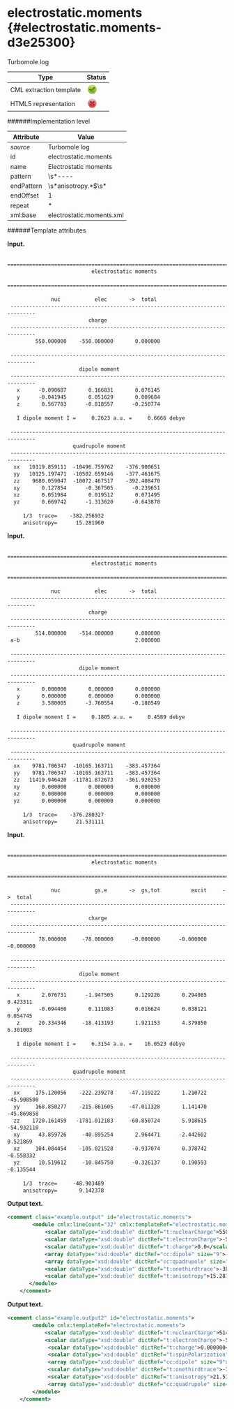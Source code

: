 # electrostatic.moments {#electrostatic.moments-d3e25300}

Turbomole log


| Type                                                                                                                                                | Status                                                                                                                                              |
|----|----|
| CML extraction template                                                                                                                             | ![](/imgs/Total.png)                                                                                                                                |
| HTML5 representation                                                                                                                                | ![](/imgs/None.png)                                                                                                                                 |

######Implementation level

| Attribute                                                                                                                                           | Value                                                                                                                                               |
|----|----|
| *source*                                                                                                                                            | Turbomole log                                                                                                                                       |
| id                                                                                                                                                  | electrostatic.moments                                                                                                                               |
| name                                                                                                                                                | Electrostatic moments                                                                                                                               |
| pattern                                                                                                                                             | \\s\*----|\\s\*\$\\s\*electrostatic\\smoments\\s\*\$\\s\*----|\\s\*                                                                                       |
| endPattern                                                                                                                                          | \\s\*anisotropy.\*\$\\s\*                                                                                                                           |
| endOffset                                                                                                                                           | 1                                                                                                                                                   |
| repeat                                                                                                                                              | \*                                                                                                                                                  |
| xml:base                                                                                                                                            | electrostatic.moments.xml                                                                                                                           |

######Template attributes

**Input.**

     ==============================================================================
                               electrostatic moments
     ==============================================================================

                  nuc           elec       ->  total
     ------------------------------------------------------------------------------
                              charge      
     ------------------------------------------------------------------------------
             550.000000    -550.000000       0.000000

     ------------------------------------------------------------------------------
                           dipole moment  
     ------------------------------------------------------------------------------
       x      -0.090687       0.166831       0.076145
       y      -0.041945       0.051629       0.009684
       z       0.567783      -0.818557      -0.250774

       I dipole moment I =     0.2623 a.u. =     0.6666 debye 

     ------------------------------------------------------------------------------
                         quadrupole moment
     ------------------------------------------------------------------------------
      xx   10119.859111  -10496.759762    -376.900651
      yy   10125.197471  -10502.659146    -377.461675
      zz    9680.059047  -10072.467517    -392.408470
      xy       0.127854      -0.367505      -0.239651
      xz       0.051984       0.019512       0.071495
      yz       0.669742      -1.313620      -0.643878

         1/3  trace=    -382.256932
         anisotropy=      15.281960
        
        

**Input.**

     ==============================================================================
                               electrostatic moments
     ==============================================================================

                  nuc           elec       ->  total
     ------------------------------------------------------------------------------
                              charge      
     ------------------------------------------------------------------------------
             514.000000    -514.000000       0.000000
     a-b                                     2.000000

     ------------------------------------------------------------------------------
                           dipole moment  
     ------------------------------------------------------------------------------
       x       0.000000       0.000000       0.000000
       y       0.000000       0.000000       0.000000
       z       3.580005      -3.760554      -0.180549

       I dipole moment I =     0.1805 a.u. =     0.4589 debye 

     ------------------------------------------------------------------------------
                         quadrupole moment
     ------------------------------------------------------------------------------
      xx    9781.706347  -10165.163711    -383.457364
      yy    9781.706347  -10165.163711    -383.457364
      zz   11419.946420  -11781.872673    -361.926253
      xy       0.000000       0.000000       0.000000
      xz       0.000000       0.000000       0.000000
      yz       0.000000       0.000000       0.000000

         1/3  trace=    -376.280327
         anisotropy=      21.531111
             
        

**Input.**

     ==============================================================================
                               electrostatic moments
     ==============================================================================
     
                  nuc           gs,e       ->  gs,tot          excit     ->  total
     ------------------------------------------------------------------------------
                              charge      
     ------------------------------------------------------------------------------
              78.000000     -78.000000      -0.000000      -0.000000      -0.000000
     
     ------------------------------------------------------------------------------
                           dipole moment  
     ------------------------------------------------------------------------------
       x       2.076731      -1.947505       0.129226       0.294085       0.423311
       y      -0.094460       0.111083       0.016624       0.038121       0.054745
       z      20.334346     -18.413193       1.921153       4.379850       6.301003
     
       I dipole moment I =     6.3154 a.u. =    16.0523 debye 
     
     ------------------------------------------------------------------------------
                         quadrupole moment
     ------------------------------------------------------------------------------
      xx     175.120056    -222.239278     -47.119222       1.210722     -45.908500
      yy     168.850277    -215.861605     -47.011328       1.141470     -45.869858
      zz    1720.161459   -1781.012183     -60.850724       5.918615     -54.932110
      xy      43.859726     -40.895254       2.964471      -2.442602       0.521869
      xz     104.084454    -105.021528      -0.937074       0.378742      -0.558332
      yz      10.519612     -10.845750      -0.326137       0.190593      -0.135544
     
         1/3  trace=     -48.903489
         anisotropy=       9.142378
        
        

**Output text.**

```xml
<comment class="example.output" id="electrostatic.moments">
        <module cmlx:lineCount="32" cmlx:templateRef="electrostatic.moments">
            <scalar dataType="xsd:double" dictRef="t:nuclearCharge">550.000000</scalar>
            <scalar dataType="xsd:double" dictRef="t:electronCharge">-550.000000</scalar>
            <scalar dataType="xsd:double" dictRef="t:charge">0.0</scalar>
            <array dataType="xsd:double" dictRef="cc:dipole" size="9">-0.090687 0.166831 0.076145 -0.041945 0.051629 0.009684 0.567783 -0.818557 -0.250774</array> 
            <array dataType="xsd:double" dictRef="cc:quadrupole" size="18">10119.859111 -10496.759762 -376.900651 10125.197471 -10502.659146 -377.461675 9680.059047 -10072.467517 -392.40847 0.127854 -0.367505     -0.239651 0.051984 0.019512 0.071495 0.669742 -1.31362 -0.643878</array>
            <scalar dataType="xsd:double" dictRef="t:onethirdtrace">-382.256932</scalar>
            <scalar dataType="xsd:double" dictRef="t:anisotropy">15.28196</scalar>
       </module>
    </comment>
```

**Output text.**

```xml
<comment class="example.output2" id="electrostatic.moments">
        <module cmlx:templateRef="electrostatic.moments">
            <scalar dataType="xsd:double" dictRef="t:nuclearCharge">514.000000</scalar>
            <scalar dataType="xsd:double" dictRef="t:electronCharge">-514.000000</scalar>
             <scalar dataType="xsd:double" dictRef="t:charge">0.000000</scalar>
             <scalar dataType="xsd:double" dictRef="t:spinPolarization">2.000000</scalar>
             <array dataType="xsd:double" dictRef="cc:dipole" size="9">0.000000 0.000000 0.000000 0.000000 0.000000 0.000000 3.580005 -3.760554 -0.180549</array>
             <scalar dataType="xsd:double" dictRef="t:onethirdtrace">-376.280327</scalar>
             <scalar dataType="xsd:double" dictRef="t:anisotropy">21.531111</scalar>
             <array dataType="xsd:double" dictRef="cc:quadrupole" size="18">9781.706347 -10165.163711 -383.457364 9781.706347 -10165.163711 -383.457364 11419.946420 -11781.872673 -361.926253 0.000000 0.000000 0.000000 0.000000 0.000000 0.000000 0.000000 0.000000 0.000000</array>
        </module>
    </comment>
```
